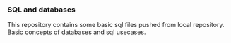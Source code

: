 ### SQL and databases

This repository contains some basic sql files pushed from local repository. Basic concepts of databases and sql usecases.
 